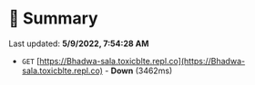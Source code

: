 # 📖 Summary
Last updated: **5/9/2022, 7:54:28 AM**

- `GET` [https://Bhadwa-sala.toxicblte.repl.co](https://Bhadwa-sala.toxicblte.repl.co) - **Down** (3462ms)
